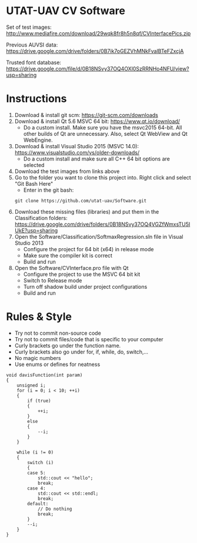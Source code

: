 # UTAT-UAV CV Software

Set of test images: 
http://www.mediafire.com/download/29wqk8fr8h5n8qf/CVInterfacePics.zip

Previous AUVSI data:
https://drive.google.com/drive/folders/0B7ik7oGEZVhMNkFvalBTeFZxcjA

Trusted font database:
https://drive.google.com/file/d/0B18NSvy37OQ4OXl0SzRRNHo4NFU/view?usp=sharing

# Instructions

1. Download & install git scm: https://git-scm.com/downloads
2. Download & install Qt 5.6 MSVC 64 bit: https://www.qt.io/download/
	* Do a custom install. Make sure you have the msvc2015 64-bit. All other builds of Qt are unnecessary. Also, select Qt WebView and Qt WebEngine.
3. Download & install Visual Studio 2015 (MSVC 14.0): https://www.visualstudio.com/vs/older-downloads/
	* Do a custom install and make sure all C++ 64 bit options are selected
4. Download the test images from links above
5. Go to the folder you want to clone this project into. Right click and select "Git Bash Here"
	* Enter in the git bash:
	```
	git clone https://github.com/utat-uav/Software.git
	```
6. Download these missing files (libraries) and put them in the Classification folders: https://drive.google.com/drive/folders/0B18NSvy37OQ4VGZfWmxsTU5IUkE?usp=sharing
7. Open the Software/Classification/SoftmaxRegression.sln file in Visual Studio 2013
	* Configure the project for 64 bit (x64) in release mode
	* Make sure the compiler kit is correct
	* Build and run
8. Open the Software/CVInterface.pro file with Qt
	* Configure the project to use the MSVC 64 bit kit
	* Switch to Release mode
	* Turn off shadow build under project configurations
	* Build and run

# Rules & Style

* Try not to commit non-source code
* Try not to commit files/code that is specific to your computer
* Curly brackets go under the function name.
* Curly brackets also go under for, if, while, do, switch,...
* No magic numbers
* Use enums or defines for neatness
```
void davisFunction(int param)
{ 
	unsigned i;
	for (i = 0; i < 10; ++i)
	{
		if (true)
		{
			++i;
		}
		else
		{
			--i;
		}
	}
	
	while (i != 0)
	{
		switch (i)
		{
		case 5:
			std::cout << "hello";
			break;
		case 4:
			std::cout << std::endl;
			break;
		default:
			// Do nothing
			break;
		}
		--i;
	}
}
```
